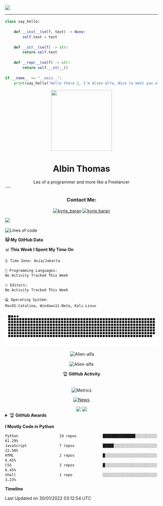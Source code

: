 <img align="center" height="auto" src="https://github.com/Alien-alfa/Alien-alfa/blob/beta/img/ALIEN_ALFA1.png"/>
<!--
___
![Metrics](https://github.com/Alien-alfa/Alien-alfa/blob/beta/github-metrics.svg)
___
-->
<!--
[![ReadMe Card](https://github-readme-stats.vercel.app/api/pin/?username=Alien-alfa&repo=termux-wabot&theme=auto)](https://github.com/mhankbarbar/termux-wabot)
-->

---
```python
class say_hello:

    def __init__(self, text) -> None:
        self.text = text

    def __str__(self) -> str:
        return self.text

    def __repr__(self) -> str:
        return self.__str__()

if __name__ == "__main__":
    print(say_hello("Hello there 👋, I'm Alien-alfa, Nice to meet you all!"))
```
<div align="center">
  <a href="https://alien-alfa.github.io"><span class="avatar"><img width='200' height='200'  src="https://yt3.ggpht.com/8T2e-Oq9f8RxPujoMnBQBuTrO21Jd2GeZUlcWE_pOj6GAOr95qABksoxoCbxQcLeV8Rgp7aHBQ=s176-c-k-c0x00ffffff-no-rj" alt=""> </a></span>
  <h1>Albin Thomas</h1>
</div>

<div align="center">
<h7> Les of a programmer and more like a Freelancer </h7>
</div>
---
<h3 align="center">Contact Me:</h3>
<p align="center">
<a href="#" target="blank"><img align="center" src="https://cdn.jsdelivr.net/npm/simple-icons@3.0.1/icons/twitter.svg" alt="kyrie_baran" height="30" width="40" /></a>
<a href="https://instagram.com/_the_soul_rider_" target="blank"><img align="center" src="https://cdn.jsdelivr.net/npm/simple-icons@3.0.1/icons/instagram.svg" alt="kyrie.baran" height="30" width="40" /></a>
</p>

<!--START_SECTION:waka-->
<img src="https://komarev.com/ghpvc/?username=Alien-alfa&label=Profile%20views&color=ff69b4&label=Profile+Views&style=plastic">

![Lines of code](https://img.shields.io/badge/From%20Hello%20World%20I%27ve%20Written-4%20Million%20lines%20of%20code-blue)

**🐱 My GitHub Data** 


📊 **This Week I Spent My Time On** 

```text
⌚︎ Time Zone: Asia/Jakarta

💬 Programming Languages: 
No Activity Tracked This Week

🔥 Editors: 
No Activity Tracked This Week

💻 Operating System: 
MacOS-Catalina, Windows11-Beta, Kali-Linux

```
 <div align="center">

 [![Run on Repl.it](https://github.com/Platane/snk/raw/output/github-contribution-grid-snake.svg)](https://youtu.be/qpDeM1pjbJw)
 
 <div align="left">
<!--
<h3 align="left">Languages and Tools:</h3>
<p align="left"> <a href="https://www.gnu.org/software/bash/" target="_blank"> <img src="https://www.vectorlogo.zone/logos/gnu_bash/gnu_bash-icon.svg" alt="bash" width="40" height="40"/> </a> <a href="https://www.blender.org/" target="_blank"> <img src="https://download.blender.org/branding/community/blender_community_badge_white.svg" alt="blender" width="40" height="40"/> </a> <a href="https://www.docker.com/" target="_blank"> <img src="https://raw.githubusercontent.com/devicons/devicon/master/icons/docker/docker-original-wordmark.svg" alt="docker" width="40" height="40"/> </a> <a href="https://cloud.google.com" target="_blank"> <img src="https://www.vectorlogo.zone/logos/google_cloud/google_cloud-icon.svg" alt="gcp" width="40" height="40"/> </a> <a href="https://grafana.com" target="_blank"> <img src="https://www.vectorlogo.zone/logos/grafana/grafana-icon.svg" alt="grafana" width="40" height="40"/> </a> <a href="https://heroku.com" target="_blank"> <img src="https://www.vectorlogo.zone/logos/heroku/heroku-icon.svg" alt="heroku" width="40" height="40"/> </a> <a href="https://www.w3.org/html/" target="_blank"> <img src="https://raw.githubusercontent.com/devicons/devicon/master/icons/html5/html5-original-wordmark.svg" alt="html5" width="40" height="40"/> </a> <a href="https://www.adobe.com/in/products/illustrator.html" target="_blank"> <img src="https://www.vectorlogo.zone/logos/adobe_illustrator/adobe_illustrator-icon.svg" alt="illustrator" width="40" height="40"/> </a> <a href="https://developer.mozilla.org/en-US/docs/Web/JavaScript" target="_blank"> <img src="https://raw.githubusercontent.com/devicons/devicon/master/icons/javascript/javascript-original.svg" alt="javascript" width="40" height="40"/> </a> <a href="https://www.linux.org/" target="_blank"> <img src="https://raw.githubusercontent.com/devicons/devicon/master/icons/linux/linux-original.svg" alt="linux" width="40" height="40"/> </a> <a href="https://nodejs.org" target="_blank"> <img src="https://raw.githubusercontent.com/devicons/devicon/master/icons/nodejs/nodejs-original-wordmark.svg" alt="nodejs" width="40" height="40"/> </a> <a href="https://www.postgresql.org" target="_blank"> <img src="https://raw.githubusercontent.com/devicons/devicon/master/icons/postgresql/postgresql-original-wordmark.svg" alt="postgresql" width="40" height="40"/> </a> <a href="https://www.python.org" target="_blank"> <img src="https://raw.githubusercontent.com/devicons/devicon/master/icons/python/python-original.svg" alt="python" width="40" height="40"/> </a> <a href="https://unrealengine.com/" target="_blank"> <img src="https://raw.githubusercontent.com/kenangundogan/fontisto/036b7eca71aab1bef8e6a0518f7329f13ed62f6b/icons/svg/brand/unreal-engine.svg" alt="unreal" width="40" height="40"/> </a> </p>

<p><img align="center" src="https://github-readme-stats.vercel.app/api/top-langs?username=phaticusthiccy&show_icons=true&layout=compact&theme=nightowl" alt="phaticusthiccy" /></p>
-->
<div align="center">
<p>&nbsp;<img align="center" src="https://github-readme-stats.vercel.app/api?username=Alien-alfa&show_icons=true&theme=nightowl" alt="Alien-alfa" /></p>

<p><img align="center" src="https://github-readme-streak-stats.herokuapp.com/?user=Alien-alfa&theme=nightowl" alt="Alien-alfa" /></p>
</details> </div>

<div align="center">
    <summary>&#127942 <b>GitHub Activity</b></summary><br/>

![Metrics](https://metrics.lecoq.io/Alien-alfa?template=classic&followup=1&isocalendar=1&languages=1&isocalendar.duration=half-year&config.timezone=Europe%2FIstanbul)

[![News](https://github-readme-stats.vercel.app/api/pin/?username=Alien-alfa&repo=wabot-aq)](https://github.com/Alien-alfa/wabot-aq)

</div>
<div align="center">
 <tr>
        <td align="center"><img src="https://github-readme-stats.vercel.app/api/top-langs/?username=Alien-alfa&theme=radical&layout=compact" /></td>
    </tr>
    <tr>
        <td align="center"><img src="http://open.spotify.com/track/6rqhFgbbKwnb9MLmUQDhG6&cover_image=false)" /></td>
    </tr>
  </div>

<details>
    <summary>&#127942 <b>GitHub Awards</b></summary><br/>

![Github Trophy](https://github-profile-trophy.vercel.app/?username=Alien-alfa)

</details>
    
**I Mostly Code in Python** 

```text
Python                   19 repos            ███████████████░░░░░░░░░░   61.29% 
JavaScript               7 repos             █████░░░░░░░░░░░░░░░░░░░░   22.58% 
HTML                     2 repos             █░░░░░░░░░░░░░░░░░░░░░░░░   6.45% 
CSS                      2 repos             █░░░░░░░░░░░░░░░░░░░░░░░░   6.45% 
Shell                    1 repo              ░░░░░░░░░░░░░░░░░░░░░░░░░   3.23%

```


**Timeline**

 

 Last Updated on 30/01/2022 03:12:54 UTC
<!--END_SECTION:waka-->
